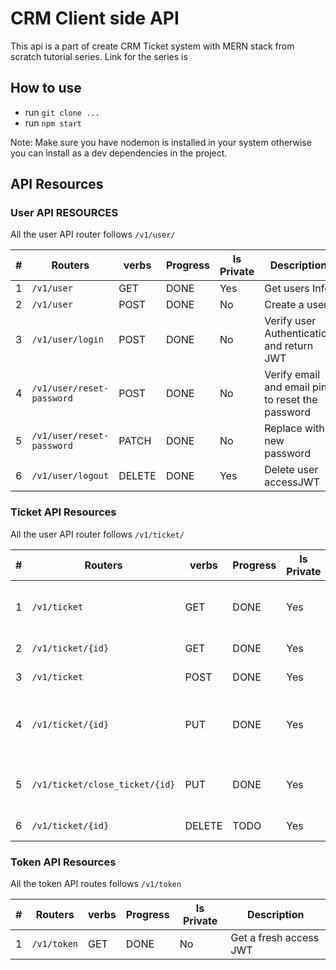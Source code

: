 # CRM Client side API

This api is a part of create CRM Ticket system with MERN stack from scratch tutorial series.
Link for the series is

## How to use

- run `git clone ...`
- run `npm start`

Note: Make sure you have nodemon is installed in your system otherwise you can install as a dev dependencies in the project.

## API Resources

### User API RESOURCES

All the user API router follows `/v1/user/`

| #   | Routers                   | verbs  | Progress | Is Private | Description                                      |
| --- | ------------------------- | ------ | -------- | ---------- | ------------------------------------------------ |
| 1   | `/v1/user`                | GET    | DONE     | Yes        | Get users Info                                   |
| 2   | `/v1/user`                | POST   | DONE     | No         | Create a user                                    |
| 3   | `/v1/user/login`          | POST   | DONE     | No         | Verify user Authentication and return JWT        |
| 4   | `/v1/user/reset-password` | POST   | DONE     | No         | Verify email and email pin to reset the password |
| 5   | `/v1/user/reset-password` | PATCH  | DONE     | No         | Replace with new password                        |
| 6   | `/v1/user/logout`         | DELETE | DONE     | Yes        | Delete user accessJWT                            |

### Ticket API Resources

All the user API router follows `/v1/ticket/`

| #   | Routers                        | verbs  | Progress | Is Private | Description                             |
| --- | ------------------------------ | ------ | -------- | ---------- | --------------------------------------- |
| 1   | `/v1/ticket`                   | GET    | DONE     | Yes        | Get all ticket for the logged in user   |
| 2   | `/v1/ticket/{id}`              | GET    | DONE     | Yes        | Get a ticket details                    |
| 3   | `/v1/ticket`                   | POST   | DONE     | Yes        | Create a new ticket                     |
| 4   | `/v1/ticket/{id}`              | PUT    | DONE     | Yes        | Update ticket details ie. reply message |
| 5   | `/v1/ticket/close_ticket/{id}` | PUT    | DONE     | Yes        | Update ticket status to close ticket    |
| 6   | `/v1/ticket/{id}`              | DELETE | TODO     | Yes        | Delete a ticket                         |

### Token API Resources

All the token API routes follows `/v1/token`

| #   | Routers     | verbs | Progress | Is Private | Description            |
| --- | ----------- | ----- | -------- | ---------- | ---------------------- |
| 1   | `/v1/token` | GET   | DONE     | No         | Get a fresh access JWT |
